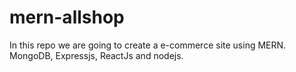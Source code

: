 # mern-allshop

In this repo we are going to create a e-commerce site using MERN.
MongoDB, Expressjs, ReactJs and nodejs.
